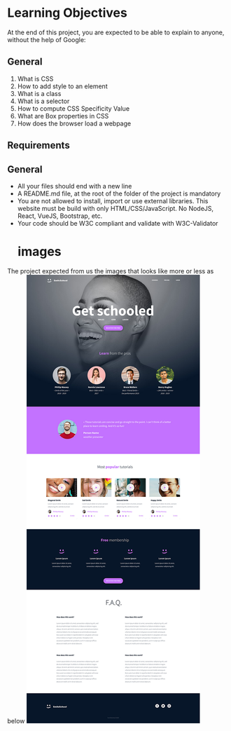 # **Learning Objectives**
At the end of this project, you are expected to be able to explain to anyone, without the help of Google:

## General
1. What is CSS
2. How to add style to an element
3. What is a class
4. What is a selector
5. How to compute CSS Specificity Value
6. What are Box properties in CSS
7. How does the browser load a webpage

## **Requirements**
## General
* All your files should end with a new line
* A README.md file, at the root of the folder of the project is mandatory
* You are not allowed to install, import or use external libraries. This website must be build with only HTML/CSS/JavaScript. No NodeJS, React, VueJS, Bootstrap, etc.
* Your code should be W3C compliant and validate with W3C-Validator
  # images
The project expected from us the images that looks like more or less as below
![Advanced CSS project](asset/images/Advanced.jpg)



















